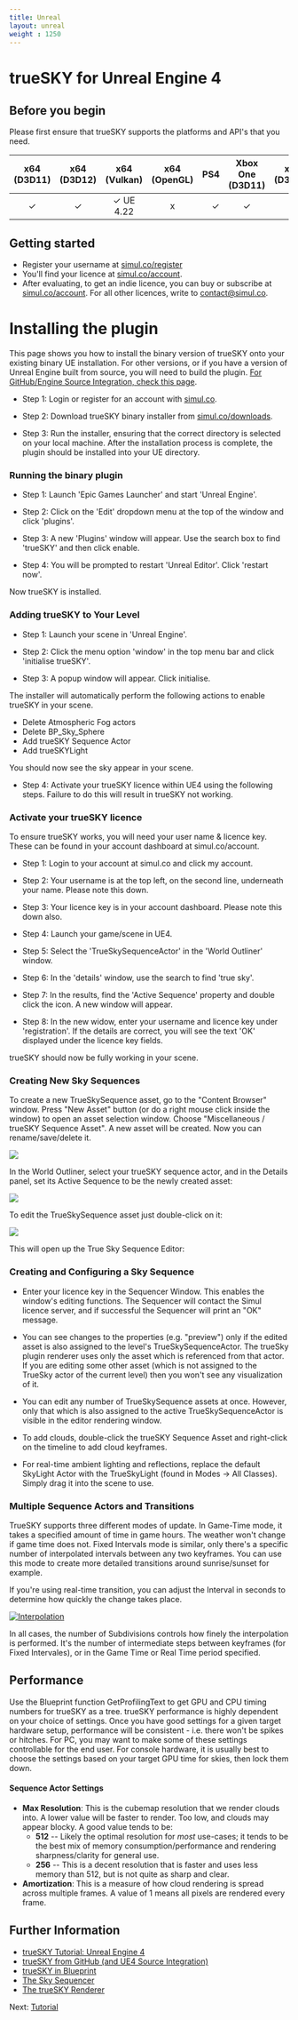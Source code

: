 ```yaml
---
title: Unreal
layout: unreal
weight : 1250
---
```


trueSKY for Unreal Engine 4
================

Before you begin
----------------
Please first ensure that trueSKY supports the platforms and API's that you need.

| x64 (D3D11) | x64 (D3D12) |  x64 (Vulkan) | x64 (OpenGL) |PS4 | Xbox One (D3D11) | x64 (D3D12) | Switch       |      OSX     |
|:-----------:|:-----------:|:-------------:|:------------:|---:|:----------------:|:-----------:|:------------:|:------------:|
|      ✓      |      ✓      |   ✓ UE 4.22   |       x      | ✓  |       ✓          |     ✓       |    ✓         |       x      |


Getting started
--------------

* Register your username at [simul.co/register](https://simul.co/register)
* You'll find your licence at [simul.co/account](https://simul.co/account).
* After evaluating, to get an indie licence, you can buy or subscribe at [simul.co/account](https://simul.co/account). For all other licences, write to [contact@simul.co](mailto:contact@simul.co).

# Installing the plugin
This page shows you how to install the binary version of trueSKY onto your existing binary UE installation. For other versions, or if you have a version of Unreal Engine built from source, you will need to build the plugin. [For GitHub/Engine Source Integration, check this page](https://docs.simul.co/unrealengine/source.html).

* Step 1: Login or register for an account with [simul.co](https://simul.co/account).

* Step 2: Download trueSKY binary installer from [simul.co/downloads](https://simul.co/downloads).

* Step 3: Run the installer, ensuring that the correct directory is selected on your local machine. After the installation process is complete, the plugin should be installed into your UE directory.

### Running the binary plugin

* Step 1: Launch 'Epic Games Launcher' and start 'Unreal Engine'.

* Step 2: Click on the 'Edit' dropdown menu at the top of the window and click 'plugins'.

* Step 3: A new 'Plugins' window will appear. Use the search box to find 'trueSKY' and then click enable.

* Step 4: You will be prompted to restart 'Unreal Editor'. Click 'restart now'.

Now trueSKY is installed.

### Adding trueSKY to Your Level

* Step 1: Launch your scene in 'Unreal Engine'.

* Step 2: Click the menu option 'window' in the top menu bar and click 'initialise trueSKY'.

* Step 3: A popup window will appear. Click initialise. 

The installer will automatically perform the following actions to enable trueSKY in your scene. 

- Delete Atmospheric Fog actors
- Delete BP_Sky_Sphere
- Add trueSKY Sequence Actor
- Add trueSKYLight

You should now see the sky appear in your scene.

* Step 4: Activate your trueSKY licence within UE4 using the following steps. Failure to do this will result in trueSKY not working.

### Activate your trueSKY licence

To ensure trueSKY works, you will need your user name & licence key. These can be found in your account dashboard at simul.co/account. 

* Step 1: Login to your account at simul.co and click my account. 

* Step 2: Your username is at the top left, on the second line, underneath your name. Please note this down.

* Step 3: Your licence key is in your account dashboard. Please note this down also.

* Step 4: Launch your game/scene in UE4.

* Step 5: Select the 'TrueSkySequenceActor' in the 'World Outliner' window.

* Step 6: In the 'details' window, use the search to find 'true sky'.

* Step 7: In the results, find the 'Active Sequence' property and double click the icon. A new window will appear.

* Step 8: In the new widow, enter your username and licence key under 'registration'. If the details are correct, you will see the text 'OK' displayed under the licence key fields.

trueSKY should now be fully working in your scene.

### Creating New Sky Sequences
To create a new TrueSkySequence asset, go to the "Content Browser" window. Press "New Asset" button (or do a right mouse click inside the window) to open an asset selection window. Choose "Miscellaneous / trueSKY Sequence Asset". A new asset will be created. Now you can rename/save/delete it.

<a href="http://simul.co/wp-content/uploads/2014/07/UE4_CreateAsset.png"><img src="http://simul.co/wp-content/uploads/2014/07/UE4_CreateAsset-233x300.png"/></a> 

In the World Outliner, select your trueSKY sequence actor, and in the Details panel, set its Active Sequence to be the newly created asset: 
 
<a href="http://simul.co/wp-content/uploads/2014/07/Clipboard-Image-8.png"><img src="http://simul.co/wp-content/uploads/2014/07/Clipboard-Image-8-150x150.png"/></a> 

To edit the TrueSkySequence asset just double-click on it:

<a class=" id=" title="" href="http://simul.co/wp-content/uploads/2014/07/Editor.png"><img src="http://simul.co/wp-content/uploads/2014/07/Editor-150x150.png" /></a>

This will open up the True Sky Sequence Editor:

### Creating and Configuring a Sky Sequence
* Enter your licence key in the Sequencer Window. This enables the window's editing functions. The Sequencer will contact the Simul licence server, and if successful the Sequencer will print an "OK" message.

* You can see changes to the properties (e.g. "preview") only if the edited asset is also assigned to the level's TrueSkySequenceActor. The trueSky plugin renderer uses only the asset which is referenced from that actor. If you are editing some other asset (which is not assigned to the TrueSky actor of the current level) then you won't see any visualization of it.

* You can edit any number of TrueSkySequence assets at once. However, only that which is also assigned to the active TrueSkySequenceActor is visible in the editor rendering window.

* To add clouds, double-click the trueSKY Sequence Asset and right-click on the timeline to add cloud keyframes.

* For real-time ambient lighting and reflections, replace the default SkyLight Actor with the TrueSkyLight (found in Modes -> All Classes). Simply drag it into the scene to use. 

### Multiple Sequence Actors and Transitions
TrueSKY supports three different modes of update. In Game-Time mode, it takes a specified amount of time in game hours. The weather won't change if game time does not. Fixed Intervals mode is similar, only there's a specific number of interpolated intervals between any two keyframes. You can use this mode to create more detailed transitions around sunrise/sunset for example.

If you're using real-time transition, you can adjust the Interval in seconds to determine how quickly the change takes place.

<a href="https://docs.simul.co/unrealengine/images/Interpolation.png"><img src="https://docs.simul.co/unrealengine/images/Interpolation.png" alt="Interpolation"/></a>

In all cases, the number of Subdivisions controls how finely the interpolation is performed. It's the number of intermediate steps between keyframes (for Fixed Intervales), or in the Game Time or Real Time period specified.

Performance
---------
Use the Blueprint function GetProfilingText to get GPU and CPU timing numbers for trueSKY as a tree.
trueSKY performance is highly dependent on your choice of settings. Once you have good settings for a given target hardware setup, performance will be consistent - i.e. there won't be spikes or hitches. For PC, you may want to make some of these settings controllable for the end user. For console hardware, it is usually best to choose the settings based on your target GPU time for skies, then lock them down.

#### Sequence Actor Settings

* **Max Resolution**: This is the cubemap resolution that we render clouds into. A lower value will be faster to render. Too low, and clouds may appear blocky. A good value tends to be:
	* **512** -- Likely the optimal resolution for *most* use-cases; it tends to be the best mix of memory consumption/performance and rendering sharpness/clarity for general use.
	* **256** -- This is a decent resolution that is faster and uses less memory than 512, but is not quite as sharp and clear. 
* **Amortization**: This is a measure of how cloud rendering is spread across multiple frames. A value of 1 means all pixels are rendered every frame.


Further Information
---------

* [trueSKY Tutorial: Unreal Engine 4](https://docs.simul.co/unrealengine/tutorial.html)
* [trueSKY from GitHub (and UE4 Source Integration)](https://docs.simul.co/unrealengine/source.html)
* [trueSKY in Blueprint](https://docs.simul.co/unrealengine/blueprint.html)
* [The Sky Sequencer](https://docs.simul.co/sequencer.html)
* [The trueSKY Renderer](https://docs.simul.co/rendering.html)


Next: <a href="/unrealengine/Tutorial">Tutorial</a>